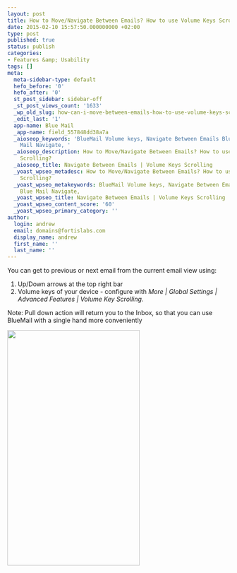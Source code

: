 ```yaml
---
layout: post
title: How to Move/Navigate Between Emails? How to use Volume Keys Scrolling?
date: 2015-02-10 15:57:50.000000000 +02:00
type: post
published: true
status: publish
categories:
- Features &amp; Usability
tags: []
meta:
  meta-sidebar-type: default
  hefo_before: '0'
  hefo_after: '0'
  st_post_sidebar: sidebar-off
  _st_post_views_count: '1633'
  _wp_old_slug: how-can-i-move-between-emails-how-to-use-volume-keys-scrolling
  _edit_last: '1'
  app-name: Blue Mail
  _app-name: field_557848dd38a7a
  _aioseop_keywords: 'BlueMail Volume keys, Navigate Between Emails Blue Mail, Blue
    Mail Navigate, '
  _aioseop_description: How to Move/Navigate Between Emails? How to use Volume Keys
    Scrolling?
  _aioseop_title: Navigate Between Emails | Volume Keys Scrolling
  _yoast_wpseo_metadesc: How to Move/Navigate Between Emails? How to use Volume Keys
    Scrolling?
  _yoast_wpseo_metakeywords: BlueMail Volume keys, Navigate Between Emails Blue Mail,
    Blue Mail Navigate,
  _yoast_wpseo_title: Navigate Between Emails | Volume Keys Scrolling
  _yoast_wpseo_content_score: '60'
  _yoast_wpseo_primary_category: ''
author:
  login: andrew
  email: domains@fortislabs.com
  display_name: andrew
  first_name: ''
  last_name: ''
---
```

<p>You can get to previous or next email from the current email view using:</p>
<ol>
<li>Up/Down arrows at the top right bar</li>
<li>Volume keys of your device - configure with <em>More | Global Settings | Advanced Features | Volume Key Scrolling.</em></li>
</ol>
<p>Note: Pull down action will return you to the Inbox, so that you can use BlueMail with a single hand more conveniently</p>
<p><img class="aligncenter wp-image-5374 size-full" src="{{ site.baseurl }}/assets/BlueMail_scroll.png" width="300" height="533" /></p>
